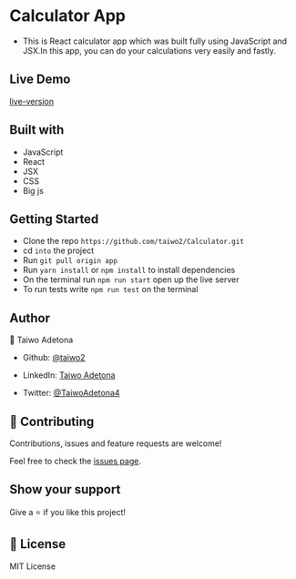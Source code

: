 # Calculator App


- This is React calculator app which was built fully using JavaScript and JSX.In this app, you can do your calculations very easily and fastly.

## Live Demo

[live-version](https://adeolty.herokuapp.com/)

## Built with

- JavaScript
- React
- JSX
- CSS
- Big js

## Getting Started

- Clone the repo `https://github.com/taiwo2/Calculator.git`
- cd `into` the project
- Run `git pull origin app`
- Run `yarn install` or `npm install` to install dependencies
- On the terminal run `npm run start` open up the live server
- To run tests write `npm run test` on the terminal

## Author

👤 Taiwo Adetona

- Github: [@taiwo2](https://github.com/taiwo2)

- LinkedIn: [Taiwo Adetona](https://www.linkedin.com/in/taiwo-adetona/)

- Twitter: [@TaiwoAdetona4](https://twitter.com/TaiwoAdetona4/)

## 🤝 Contributing

Contributions, issues and feature requests are welcome!

Feel free to check the [issues page](issues/).

## Show your support

Give a ⭐️ if you like this project!

## 📝 License

MIT License
